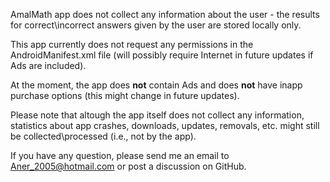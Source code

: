 AmalMath app does not collect any information about the user - the results for correct\incorrect answers given by the user are stored locally only. 

This app currently does not request any permissions in the AndroidManifest.xml file (will possibly require Internet in future updates if Ads are included).

At the moment, the app does **not** contain Ads and does **not** have inapp purchase options (this might change in future updates).

Please note that altough the app itself does not collect any information, statistics about app crashes, downloads, updates, removals, etc. might still be collected\processed (i.e., not by the app).

If you have any question, please send me an email to Aner_2005@hotmail.com or post a discussion on GitHub.
